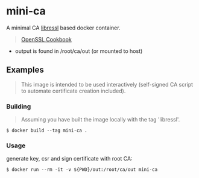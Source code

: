 # mini-ca

A minimal CA [libressl](https://www.libressl.org/) based docker container.

> [OpenSSL Cookbook](https://www.feistyduck.com/library/openssl-cookbook/online/)

- output is found in /root/ca/out (or mounted to host)

## Examples

> This image is intended to be used interactively (self-signed CA script to automate certificate creation included).


### Building
> Assuming you have built the image locally with the tag 'libressl'.

```
$ docker build --tag mini-ca .
```

### Usage

generate key, csr and sign certificate with root CA:

```
$ docker run --rm -it -v ${PWD}/out:/root/ca/out mini-ca
```
